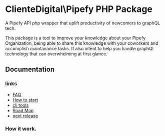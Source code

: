 # ClienteDigital\Pipefy PHP Package

A Pipefy API php wrapper that uplift productivity of newcomers to graphQL tech.

This package is a tool to improve your knowledge about your Pipefy Organization, 
being able to share this knowledge with your coworkers and accomplish maintanance 
tasks. It also intent to help you handle graphQl technology that can overwhelming
at first glance.

## Documentation

### links

- [FAQ](https://github.com/cliente-digital/pipefy/blob/main/doc/faq.md)
- [How to start](https://github.com/cliente-digital/pipefy/blob/main/doc/getstart.md)
- [cli tools](https://github.com/cliente-digital/pipefy/blob/main/doc/tools.md)
- [Road Map](https://github.com/orgs/cliente-digital/projects/2/views/1)
- [next release](https://github.com/orgs/cliente-digital/projects/2/views/3)


### How it work.

